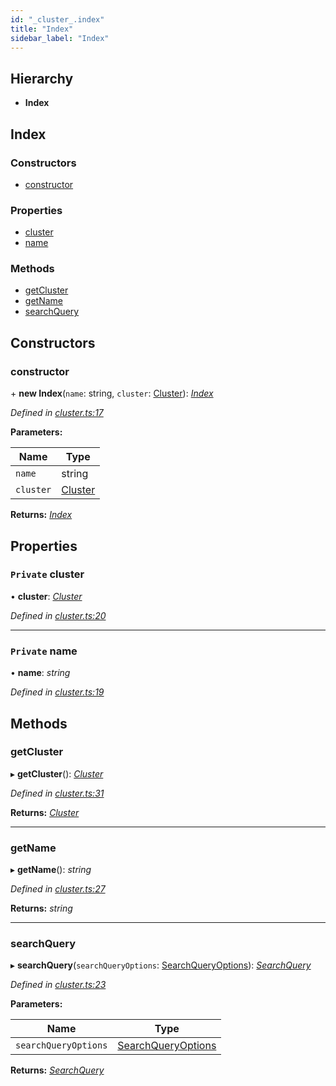 ```yaml
---
id: "_cluster_.index"
title: "Index"
sidebar_label: "Index"
---
```


## Hierarchy

* **Index**

## Index

### Constructors

* [constructor](_cluster_.index.md#constructor)

### Properties

* [cluster](_cluster_.index.md#private-cluster)
* [name](_cluster_.index.md#private-name)

### Methods

* [getCluster](_cluster_.index.md#getcluster)
* [getName](_cluster_.index.md#getname)
* [searchQuery](_cluster_.index.md#searchquery)

## Constructors

###  constructor

\+ **new Index**(`name`: string, `cluster`: [Cluster](_cluster_.cluster.md)): *[Index](_cluster_.index.md)*

*Defined in [cluster.ts:17](https://github.com/kindritskyiMax/elasticmagic-js/blob/c9215ce/src/cluster.ts#L17)*

**Parameters:**

Name | Type |
------ | ------ |
`name` | string |
`cluster` | [Cluster](_cluster_.cluster.md) |

**Returns:** *[Index](_cluster_.index.md)*

## Properties

### `Private` cluster

• **cluster**: *[Cluster](_cluster_.cluster.md)*

*Defined in [cluster.ts:20](https://github.com/kindritskyiMax/elasticmagic-js/blob/c9215ce/src/cluster.ts#L20)*

___

### `Private` name

• **name**: *string*

*Defined in [cluster.ts:19](https://github.com/kindritskyiMax/elasticmagic-js/blob/c9215ce/src/cluster.ts#L19)*

## Methods

###  getCluster

▸ **getCluster**(): *[Cluster](_cluster_.cluster.md)*

*Defined in [cluster.ts:31](https://github.com/kindritskyiMax/elasticmagic-js/blob/c9215ce/src/cluster.ts#L31)*

**Returns:** *[Cluster](_cluster_.cluster.md)*

___

###  getName

▸ **getName**(): *string*

*Defined in [cluster.ts:27](https://github.com/kindritskyiMax/elasticmagic-js/blob/c9215ce/src/cluster.ts#L27)*

**Returns:** *string*

___

###  searchQuery

▸ **searchQuery**(`searchQueryOptions`: [SearchQueryOptions](../modules/_search_.md#searchqueryoptions)): *[SearchQuery](_search_.searchquery.md)*

*Defined in [cluster.ts:23](https://github.com/kindritskyiMax/elasticmagic-js/blob/c9215ce/src/cluster.ts#L23)*

**Parameters:**

Name | Type |
------ | ------ |
`searchQueryOptions` | [SearchQueryOptions](../modules/_search_.md#searchqueryoptions) |

**Returns:** *[SearchQuery](_search_.searchquery.md)*

